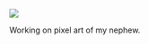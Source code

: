 ![](https://db-feed.s3.amazonaws.com/legacy/Screen_Shot_2018_09_17_at_9_51_04_PM-1537235954276.png)

Working on pixel art of my nephew.
